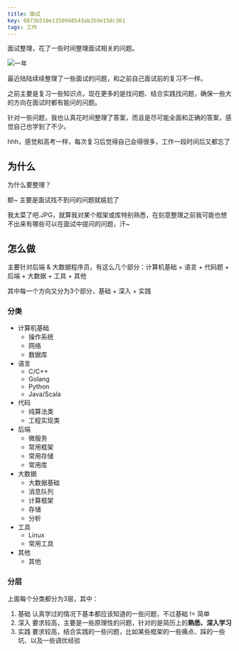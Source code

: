 ```yaml
---
title: 面试
key: 0873b510e1150948543ab359e158c361
tags: 工作
---
```


面试整理，花了一些时间整理面试相关的问题。

![一年](http://118.24.108.205:8086/pic/blog/ditou.jpg)

<!--more-->

最近陆陆续续整理了一些面试的问题，和之前自己面试前的复习不一样。

之前主要是复习一些知识点，现在更多的是找问题、结合实践找问题，确保一些大的方向在面试时都有能问的问题。

针对一些问题，我也认真花时间整理了答案，而且是尽可能全面和正确的答案，感觉自己也学到了不少。

hhh，感觉和高考一样，每次复习后觉得自己会得很多，工作一段时间后又都忘了

## 为什么

为什么要整理？

额~ 主要是面试找不到问的问题就尴尬了

我太菜了吧.JPG，就算我对某个框架或库特别熟悉，在刻意整理之前我可能也想不出来有哪些可以在面试中提问的问题，汗~

## 怎么做

主要针对后端 & 大数据程序员，有这么几个部分：计算机基础 + 语言 + 代码题 + 后端 + 大数据 + 工具 + 其他

其中每一个方向又分为3个部分，基础 + 深入 + 实践

### 分类

- 计算机基础
  - 操作系统
  - 网络
  - 数据库
- 语言
  - C/C++
  - Golang
  - Python
  - Java/Scala
- 代码
  - 纯算法类
  - 工程实现类
- 后端
  - 微服务
  - 常用框架
  - 常用存储
  - 常用库
- 大数据
  - 大数据基础
  - 消息队列
  - 计算框架
  - 存储
  - 分析
- 工具
  - Linux
  - 常用工具
- 其他
  - 其他

### 分层

上面每个分类都分为3层，其中：

1. 基础
   认真学过的情况下基本都应该知道的一些问题，不过基础 != 简单
2. 深入
   要求较高，主要是一些原理性的问题，针对的是简历上的**熟悉、深入学习**
3. 实践
   要求较高，结合实践的一些问题，比如某些框架的一些痛点、踩的一些坑、以及一些调优经验
